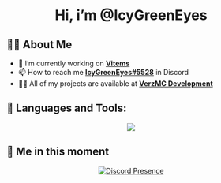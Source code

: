 <h1 align="center">Hi, i’m @IcyGreenEyes</h1>

## 🙋‍♂️ About Me
- 🔭 I’m currently working on **[Vitems](https://dsc.gg/verzdev/)**
- 📫 How to reach me **[IcyGreenEyes#5528](https://discord.com/users/599670469716869150)** in Discord
- 👨‍💻 All of my projects are available at **[VerzMC Development](https://dsc.gg/verzdev/)**

## 🚀 Languages and Tools:
<p align="center">
  <a href="https://skillicons.dev">
    <img src="https://skillicons.dev/icons?i=js,ts,html,css,bootstrap,nodejs,express,vscode,neovim,vim,atom,cloudflare,git,github,discord,bots,linux,mongodb,nginx,redis,wordpress,heroku&perline=11" />
  </a>
</p>

## 👤 Me in this moment
<p align="center">
    <a href="https://discord.com/users/599670469716869150" target="_blank" rel="nofollow">
        <img src="https://lanyard-profile-readme.vercel.app/api/612460795124776960?idleMessage=Probably%20coding%20Vitems..." alt="Discord Presence" align="center">
    </a>
</p>
